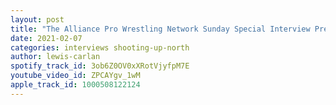 ```yaml
---
layout: post
title: "The Alliance Pro Wrestling Network Sunday Special Interview Presents Jeremy Prophet"
date: 2021-02-07
categories: interviews shooting-up-north
author: lewis-carlan
spotify_track_id: 3ob6Z0OV0xXRotVjyfpM7E
youtube_video_id: ZPCAYgv_1wM
apple_track_id: 1000508122124
---
```

